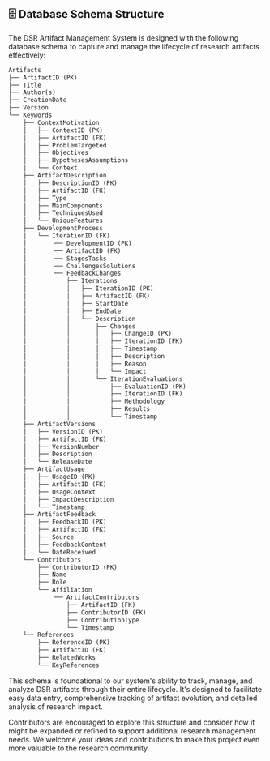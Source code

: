 ## 🗄 Database Schema Structure

The DSR Artifact Management System is designed with the following database schema to capture and manage the lifecycle of research artifacts effectively:

```markdown
Artifacts
├── ArtifactID (PK)
├── Title
├── Author(s)
├── CreationDate
├── Version
└── Keywords
    ├── ContextMotivation
    │   ├── ContextID (PK)
    │   ├── ArtifactID (FK)
    │   ├── ProblemTargeted
    │   ├── Objectives
    │   ├── HypothesesAssumptions
    │   └── Context
    ├── ArtifactDescription
    │   ├── DescriptionID (PK)
    │   ├── ArtifactID (FK)
    │   ├── Type
    │   ├── MainComponents
    │   ├── TechniquesUsed
    │   └── UniqueFeatures
    ├── DevelopmentProcess
    │   └── IterationID (FK)
    │       ├── DevelopmentID (PK)
    │       ├── ArtifactID (FK)
    │       ├── StagesTasks
    │       ├── ChallengesSolutions
    │       └── FeedbackChanges
    │           ├── Iterations
    │           │   ├── IterationID (PK)
    │           │   ├── ArtifactID (FK)
    │           │   ├── StartDate
    │           │   ├── EndDate
    │           │   └── Description
    │           │       ├── Changes
    │           │       │   ├── ChangeID (PK)
    │           │       │   ├── IterationID (FK)
    │           │       │   ├── Timestamp
    │           │       │   ├── Description
    │           │       │   ├── Reason
    │           │       │   └── Impact
    │           │       └── IterationEvaluations
    │           │           ├── EvaluationID (PK)
    │           │           ├── IterationID (FK)
    │           │           ├── Methodology
    │           │           ├── Results
    │           │           └── Timestamp
    ├── ArtifactVersions
    │   ├── VersionID (PK)
    │   ├── ArtifactID (FK)
    │   ├── VersionNumber
    │   ├── Description
    │   └── ReleaseDate
    ├── ArtifactUsage
    │   ├── UsageID (PK)
    │   ├── ArtifactID (FK)
    │   ├── UsageContext
    │   ├── ImpactDescription
    │   └── Timestamp
    ├── ArtifactFeedback
    │   ├── FeedbackID (PK)
    │   ├── ArtifactID (FK)
    │   ├── Source
    │   ├── FeedbackContent
    │   └── DateReceived
    └── Contributors
        ├── ContributorID (PK)
        ├── Name
        ├── Role
        └── Affiliation
            └── ArtifactContributors
                ├── ArtifactID (FK)
                ├── ContributorID (FK)
                ├── ContributionType
                └── Timestamp
    └── References
        ├── ReferenceID (PK)
        ├── ArtifactID (FK)
        ├── RelatedWorks
        └── KeyReferences
```

This schema is foundational to our system's ability to track, manage, and analyze DSR artifacts through their entire lifecycle. It's designed to facilitate easy data entry, comprehensive tracking of artifact evolution, and detailed analysis of research impact.

Contributors are encouraged to explore this structure and consider how it might be expanded or refined to support additional research management needs. We welcome your ideas and contributions to make this project even more valuable to the research community.
```
